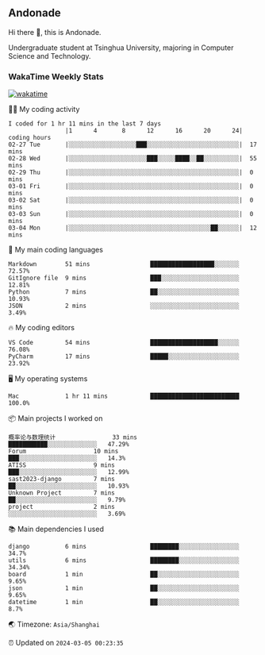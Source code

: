 ## Andonade

Hi there 👋, this is Andonade.

Undergraduate student at Tsinghua University, majoring in Computer Science and Technology.

### WakaTime Weekly Stats

[![wakatime](https://wakatime.com/badge/user/018bd8cc-ca3d-4a3e-a11d-74879d0e0c99.svg)](https://wakatime.com/@018bd8cc-ca3d-4a3e-a11d-74879d0e0c99)

🧑‍💻 My coding activity 

```text
I coded for 1 hr 11 mins in the last 7 days
          		|1      4       8      12      16      20      24|	coding hours
02-27 Tue		|░░░░░░░░░░░░░░░░░░░███░░░░░░░░░░░░░░░░░░░░░░░░░░|	17 mins
02-28 Wed		|░░░░░░░░░░░░░░░░░░░░░░███░░░░░████░░██░░░░░░░░░░|	55 mins
02-29 Thu		|░░░░░░░░░░░░░░░░░░░░░░░░░░░░░░░░░░░░░░░░░░░░░░░░|	0 mins
03-01 Fri		|░░░░░░░░░░░░░░░░░░░░░░░░░░░░░░░░░░░░░░░░░░░░░░░░|	0 mins
03-02 Sat		|░░░░░░░░░░░░░░░░░░░░░░░░░░░░░░░░░░░░░░░░░░░░░░░░|	0 mins
03-03 Sun		|░░░░░░░░░░░░░░░░░░░░░░░░░░░░░░░░░░░░░░░░░░░░░░░░|	0 mins
03-04 Mon		|░░░░░░░░░░░░░░░░░░░░░░░░░░░░░░░░░░░░░░░░██░░░░░░|	12 mins
```

🌱 My main coding languages 

```text
Markdown       	51 mins             	██████████████████░░░░░░░	72.57%
GitIgnore file 	9 mins              	███░░░░░░░░░░░░░░░░░░░░░░	12.81%
Python         	7 mins              	██░░░░░░░░░░░░░░░░░░░░░░░	10.93%
JSON           	2 mins              	░░░░░░░░░░░░░░░░░░░░░░░░░	3.49%
```

🔥 My coding editors 

```text
VS Code        	54 mins             	███████████████████░░░░░░	76.08%
PyCharm        	17 mins             	█████░░░░░░░░░░░░░░░░░░░░	23.92%
```

🖥️ My operating systems 

```text
Mac            	1 hr 11 mins        	█████████████████████████	100.0%
```

📦 Main projects I worked on 

```text
概率论与数理统计            	33 mins             	███████████░░░░░░░░░░░░░░	47.29%
Forum               	10 mins             	███░░░░░░░░░░░░░░░░░░░░░░	14.3%
ATISS               	9 mins              	███░░░░░░░░░░░░░░░░░░░░░░	12.99%
sast2023-django     	7 mins              	██░░░░░░░░░░░░░░░░░░░░░░░	10.93%
Unknown Project     	7 mins              	██░░░░░░░░░░░░░░░░░░░░░░░	9.79%
project             	2 mins              	░░░░░░░░░░░░░░░░░░░░░░░░░	3.69%
```

📚 Main dependencies I used 

```text
django         	6 mins              	████████░░░░░░░░░░░░░░░░░	34.7%
utils          	6 mins              	████████░░░░░░░░░░░░░░░░░	34.34%
board          	1 min               	██░░░░░░░░░░░░░░░░░░░░░░░	9.65%
json           	1 min               	██░░░░░░░░░░░░░░░░░░░░░░░	9.65%
datetime       	1 min               	██░░░░░░░░░░░░░░░░░░░░░░░	8.7%
```

🌏 Timezone: `Asia/Shanghai`

⏰ Updated on `2024-03-05 00:23:35`